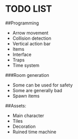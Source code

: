 TODO LIST
=========

##Programming

- Arrow movement 
- Collision detection
- Vertical action bar
- Items
- Interface
- Traps
- Time system

###Room generation

- Some can be used for safety
- Some are generally bad
- Spawn items

##Assets:

- Main character
- Tiles
- Decoration
- Ruined time machine

